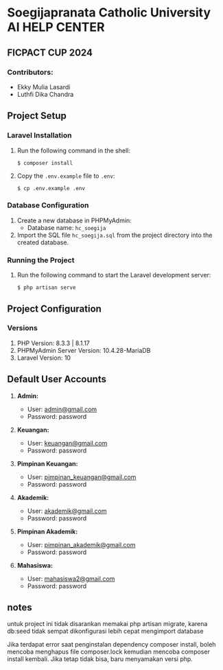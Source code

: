 # Soegijapranata Catholic University AI HELP CENTER

## FICPACT CUP 2024

### Contributors:
- Ekky Mulia Lasardi
- Luthfi Dika Chandra

## Project Setup

### Laravel Installation
1. Run the following command in the shell:
   ```
   $ composer install
   ```
2. Copy the `.env.example` file to `.env`:
   ```
   $ cp .env.example .env
   ```
   
### Database Configuration
1. Create a new database in PHPMyAdmin:
   - Database name: `hc_soegija`
2. Import the SQL file `hc_soegija.sql` from the project directory into the created database.

### Running the Project
1. Run the following command to start the Laravel development server:
   ```
   $ php artisan serve
   ```

## Project Configuration

### Versions
1. PHP Version: 8.3.3 | 8.1.17
2. PHPMyAdmin Server Version: 10.4.28-MariaDB
3. Laravel Version: 10

## Default User Accounts

1. **Admin:**
   - User: admin@gmail.com
   - Password: password

2. **Keuangan:**
   - User: keuangan@gmail.com
   - Password: password

3. **Pimpinan Keuangan:**
   - User: pimpinan_keuangan@gmail.com
   - Password: password

4. **Akademik:**
   - User: akademik@gmail.com
   - Password: password

5. **Pimpinan Akademik:**
   - User: pimpinan_akademik@gmail.com
   - Password: password

6. **Mahasiswa:**
   - User: mahasiswa2@gmail.com
   - Password: password


## notes
untuk project ini tidak disarankan memakai php artisan migrate, karena db:seed tidak sempat dikonfigurasi
lebih cepat mengimport database

Jika terdapat error saat penginstalan dependency composer install, boleh mencoba menghapus file composer.lock kemudian mencoba composer install kembali. Jika tetap tidak bisa, baru menyamakan versi php.